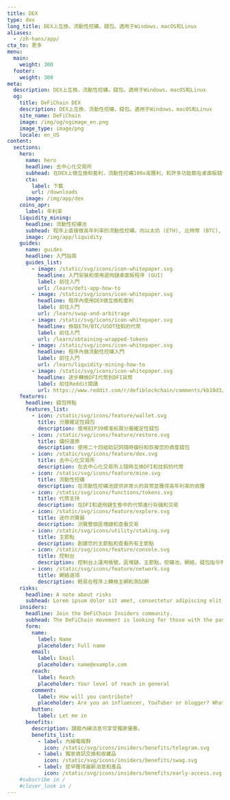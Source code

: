 ```yaml
---
title: DEX
type: dex
long_title: DEX上互換，流動性挖礦，錢包。適用于Windows，macOS和Linux
aliases:
  - /zh-hans/app/
cta_to: 更多
menu:
  main:
    weight: 300
  footer:
    weight: 300
meta:
  description: DEX上互換，流動性挖礦，錢包。適用于Windows，macOS和Linux
  og:
    title: DeFiChain DEX
    description: DEX上互換，流動性挖礦，錢包。適用于Windows，macOS和Linux
    site_name: DeFiChain
    image: /img/og/ogimage_en.png
    image_type: image/png
    locale: en_US
content:
  sections:
    hero:
      name: hero
      headline: 去中心化交易所
      subhead: 在DEX上做互換和套利，流動性挖礦100x高獲利，和許多功能都在桌面板錢包程序內部操作。 適用于Windows，macOS和Linux
      cta:
        label: 下載
        url: /downloads
      image: /img/app/dex
    coins_apr:
      label: 年利率
    liquidity_mining:
      headline: 流動性挖礦池
      subhead: 程序上直接做高年利率的流動性挖礦。向以太坊 (ETH), 比特幣 (BTC), USDT DEX市場堤共流動資産，換得交易費和高利潤年收益。隨時歡迎您提出資産。
      image: /img/app/liquidity
    guides:
      name: guides
      headline: 入門指南
      guides_list:
        - image: /static/svg/icons/icon-whitepaper.svg
          headline: 入門安裝和使用遞飛鏈桌面板程序 (GUI)
          label: 前往入門
          url: /learn/defi-app-how-to
        - image: /static/svg/icons/icon-whitepaper.svg
          headline: 程序內使用DEX做互換和套利
          label: 前往入門
          url: /learn/swap-and-arbitrage
        - image: /static/svg/icons/icon-whitepaper.svg
          headline: 換取ETH/BTC/USDT挂鈎的代幣
          label: 前往入門
          url: /learn/obtaining-wrapped-tokens
        - image: /static/svg/icons/icon-whitepaper.svg
          headline: 程序內做流動性挖礦入門
          label: 前往入門
          url: /learn/liquidity-mining-how-to
        - image: /static/svg/icons/icon-whitepaper.svg
          headline: 逐步轉換DFI代幣到DFI貨幣
          label: 前往Reddit閱讀
          url: https://www.reddit.com/r/defiblockchain/comments/kb10d3/stepbystep_changing_dfitoken_to_dficoin/
    features:
      headline: 錢包特點
      features_list:
        - icon: /static/svg/icons/feature/wallet.svg
          title: 分層確定性錢包
          description: 使用BIP39標准拓展分層確定性錢包
        - icon: /static/svg/icons/feature/restore.svg
          title: 備份還原
          description: 使用二十四組助記詞隨時備份和恢複您的資産錢包
        - icon: /static/svg/icons/feature/dex.svg
          title: 去中心化交易所
          description: 在去中心化交易所上隨時互換DFI和挂鈎的代幣
        - icon: /static/svg/icons/feature/mine.svg
          title: 流動性挖礦
          description: 在流動性挖礦池提供非常火的貨幣並獲得高年利率的收獲
        - icon: /static/svg/icons/functions/tokens.svg
          title: 代幣支持
          description: 在DFI和遞飛鏈生態中的代幣進行存儲和交易
        - icon: /static/svg/icons/feature/explore.svg
          title: 迷你浏覽器
          description: 浏覽整個區塊鏈和查看交易
        - icon: /static/svg/icons/utility/staking.svg
          title: 主節點
          description: 創建您的主節點和查看所有主節點
        - icon: /static/svg/icons/feature/console.svg
          title: 控制台
          description: 控制台上運用帳號，區塊鏈，主節點，挖礦池，網絡，錢包指令等功能
        - icon: /static/svg/icons/feature/network.svg
          title: 網絡選項
          description: 輕易在程序上轉換主網和測試網
    risks:
      headline: A note about risks
      subhead: Lorem ipsum dolor sit amet, consectetur adipiscing elit, sed do eiusmod tempor incididunt ut labore et dolore magna aliqua. Ut enim ad minim veniam, quis nostrud exercitation ullamco laboris nisi ut aliquip ex ea commodo consequat.
    insiders:
      headline: Join the DeFiChain Insiders community.
      subhead: The DeFiChain movement is looking for those with the passion and reach to spread the movement — register below.
      form:
        name:
          label: Name
          placeholder: Full name
        email:
          label: Email
          placeholder: name@example.com
        reach:
          label: Reach
          placeholder: Your level of reach in general
        comment:
          label: How will you contribute?
          placeholder: Are you an influencer, YouTuber or blogger? What can you do for the movement, and what can the movement do for you? Tell us more.
        button:
          label: Let me in
      benefits:
        description: 跟蹤內線消息可享受獨家優惠。
        benefits_list:
          - label: 內線電報群
            icon: /static/svg/icons/insiders/benefits/telegram.svg
          - label: 獨家資訊交換和收藏品
            icon: /static/svg/icons/insiders/benefits/swag.svg
          - label: 提早獲得最新消息和產品
            icon: /static/svg/icons/insiders/benefits/early-access.svg
    #subscribe in /
    #closer_look in /
---
```

